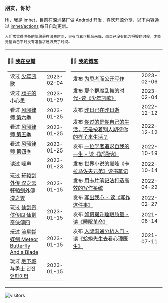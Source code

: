 ### 朋友，你好

Hi，我是 imhet，目前在深圳某厂做 Android 开发，喜欢开源分享，以下内容通过 <a href="https://github.com/imhet/imhet/actions" target="_blank">imhet/actions</a> 每日自动更新。

<!-- juzi starts -->
```
人们常觉得准备的阶段是在浪费时间，只有当真正机会来临，而自己没有能力把握的时候，才能觉悟自己平时没有准备才是浪费了时间。
```
<!-- juzi ends -->


<table width="900px">
<tr>
<td valign="top" width="40%">

#### 🤾‍♂️  <a href="https://www.douban.com/people/heyitao/" target="_blank">我在豆瓣</a>

<!-- douban starts -->
| | |
 |:------------- | -------------: |
| 读过 <a href='https://book.douban.com/subject/1091203/' target='_blank'>少年凯歌</a> | 2023-02-04 |
| 读过 <a href='https://book.douban.com/subject/26706730/' target='_blank'>肠子的小心思</a> | 2023-01-29 |
| 看过 <a href='http://movie.douban.com/subject/34951007/' target='_blank'>风骚律师 第六季</a> | 2023-01-25 |
| 看过 <a href='http://movie.douban.com/subject/30285826/' target='_blank'>风骚律师 第五季</a> | 2023-01-25 |
| 看过 <a href='http://movie.douban.com/subject/27077785/' target='_blank'>风骚律师 第四季</a> | 2023-01-25 |
| 读过 <a href='https://book.douban.com/subject/35541399/' target='_blank'>噪声</a> | 2023-01-23 |
| 玩过 <a href='http://www.douban.com/game/10745252/' target='_blank'>轩辕剑外传 汉之云 軒轅劍外傳 漢之雲</a> | 2023-01-15 |
| 玩过 <a href='http://www.douban.com/game/10734171/' target='_blank'>仙剑奇侠传四 仙劍奇俠傳四</a> | 2023-01-15 |
| 玩过 <a href='http://www.douban.com/game/10754121/' target='_blank'>流星蝴蝶剑 Meteor Butterfly And a Blade</a> | 2023-01-15 |
| 玩过 <a href='http://www.douban.com/game/10757158/' target='_blank'>地下城与勇士 던전앤파이터</a> | 2023-01-15 |
<!-- douban ends -->

</td>


<td valign="top" width="60%">

#### 🤹‍♀️ <a href="https://heyitao.com/" target="_blank">我的博客</a>

<!-- blog starts -->
| | |
 |:------------- | -------------: |
| 发布 <a href='http://heyitao.com/post/write-for-think' target='_blank'>为思考而公开写作</a> | 2023-02-06 |
| 发布 <a href='http://heyitao.com/post/reading-shaoniankaige' target='_blank'>那个群魔乱舞的时代-读《少年凯歌》</a> | 2023-02-04 |
| 发布 <a href='http://heyitao.com/post/reading-cxrsnzj' target='_blank'>昨日已在昨日逝</a> | 2022-12-12 |
| 发布 <a href='http://heyitao.com/post/reading-cmrdsj' target='_blank'>你过的是你自己的生活，还是按着别人期待你的样子来生活？</a> | 2022-12-12 |
| 发布 <a href='http://heyitao.com/post/reading-sitongna' target='_blank'>一位学者追求自我的一生 - 读《斯通纳》</a> | 2022-10-19 |
| 发布 <a href='http://heyitao.com/post/reading-klmzfxd' target='_blank'>世界小说的巅峰《卡拉马佐夫兄弟》读书笔记</a> | 2022-10-14 |
| 发布 <a href='http://heyitao.com/post/reading-kpbjxzf' target='_blank'>用卡片笔记法打造高效的写作系统</a> | 2022-04-22 |
| 发布 <a href='http://heyitao.com/post/reading-xiezuozhejianshi' target='_blank'>写出我心 - 读《写作这件事》</a> | 2022-02-27 |
| 发布 <a href='http://heyitao.com/post/reading-smgm' target='_blank'>如何提升睡眠质量 - 读《睡眠革命》</a> | 2021-08-14 |
| 发布 <a href='http://heyitao.com/post/reading-hmxsqkxlys' target='_blank'>人际沟通分析入门 - 读《蛤蟆先生去看心理医生》</a> | 2021-07-11 |
<!-- blog ends -->

</td>
</tr>


</table>

![visitors](https://visitor-badge.glitch.me/badge?page_id=imhet.imhet)